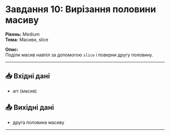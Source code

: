 # Завдання 10: Вирізання половини масиву
**Рівень:** Medium  
**Тема:** Масиви, slice  

**Опис:**  
Поділи масив навпіл за допомогою `slice` і поверни другу половину.  

---
## 📥 Вхідні дані
- arr (масив)

## 📤 Вихідні дані
- друга половина масиву

---
